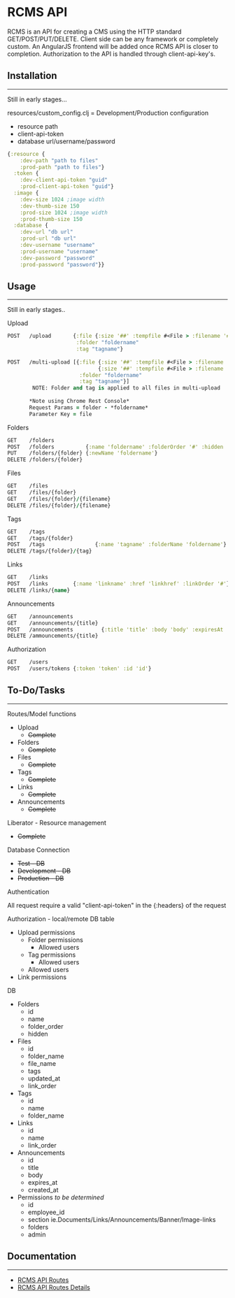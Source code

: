 # RCMS API

RCMS is an API for creating a CMS using the HTTP standard GET/POST/PUT/DELETE. Client side can be any framework or completely custom. An AngularJS frontend will be added once RCMS API is closer to completion. Authorization to the API is handled through client-api-key's.

## Installation
---
Still in early stages...

resources/custom_config.clj = Development/Production configuration
* resource path
* client-api-token
* database url/username/password  

```clojure
{:resource {
    :dev-path "path to files"
    :prod-path "path to files"}
  :token {
    :dev-client-api-token "guid"
    :prod-client-api-token "guid"}
  :image {
    :dev-size 1024 ;image width
    :dev-thumb-size 150
    :prod-size 1024 ;image width
    :prod-thumb-size 150
  :database {
    :dev-url "db url"
    :prod-url "db url"
    :dev-username "username"
    :prod-username "username"
    :dev-password "password"
    :prod-password "password"}}
```

## Usage
---
Still in early stages..

Upload

```clojure
POST   /upload       {:file {:size '##' :tempfile #<File > :filename '######'}
                      :folder "foldername"
                      :tag "tagname"}
       
POST   /multi-upload [{:file {:size '##' :tempfile #<File > :filename '######'}
                             {:size '##' :tempfile #<File > :filename '######'}
                       :folder "foldername"
                       :tag "tagname"}]
        NOTE: Folder and tag is applied to all files in multi-upload
        
       *Note using Chrome Rest Console*
       Request Params = folder - *foldername*
       Parameter Key = file
```

Folders

```clojure
GET    /folders
POST   /folders          {:name 'foldername' :folderOrder '#' :hidden 'boolean'}
PUT    /folders/{folder} {:newName 'foldername'}
DELETE /folders/{folder} 
```

Files

```clojure
GET    /files
GET    /files/{folder}
GET    /files/{folder}/{filename}
DELETE /files/{folder}/{filename}
```

Tags

```clojure
GET    /tags
GET    /tags/{folder}
POST   /tags                {:name 'tagname' :folderName 'foldername'}
DELETE /tags/{folder}/{tag}
```

Links

```clojure
GET    /links
POST   /links        {:name 'linkname' :href 'linkhref' :linkOrder '#'}
DELETE /links/{name}
```

Announcements

```clojure
GET    /announcements
GET    /announcements/{title}
POST   /announcements         {:title 'title' :body 'body' :expiresAt 'date'}
DELETE /ammouncements/{title}
```

Authorization

```clojure
GET    /users
POST   /users/tokens {:token 'token' :id 'id'}
```

## To-Do/Tasks
---
Routes/Model functions
* Upload
    * ~~Complete~~
* Folders
    * ~~Complete~~
* Files
    * ~~Complete~~
* Tags
    * ~~Complete~~
* Links
    * ~~Complete~~
* Announcements
    * ~~Complete~~
    
Liberator - Resource management
* ~~Complete~~

Database Connection
* ~~Test - DB~~
* ~~Development - DB~~
* ~~Production - DB~~

Authentication

All request require a valid "client-api-token" in the {:headers} of the request

Authorization - local/remote DB table
* Upload permissions
    * Folder permissions
        * Allowed users 
    * Tag permissions
        * Allowed users
    * Allowed users
* Link permissions


DB
* Folders
    * id 
    * name
    * folder_order
    * hidden
* Files
    * id
    * folder_name
    * file_name
    * tags
    * updated_at
    * link_order
* Tags
    * id
    * name
    * folder_name
* Links
    * id
    * name
    * link_order
* Announcements
    * id
    * title
    * body
    * expires_at
    * created_at
* Permissions *to be determined*
    * id
    * employee_id
    * section ie.Documents/Links/Announcements/Banner/Image-links
    * folders
    * admin

## Documentation
---
* [RCMS API Routes](https://github.com/yatesj9/rcms/blob/master/doc/routes.md)
* [RCMS API Routes Details](https://github.com/yatesj9/rcms/blob/master/doc/routes_details.md)